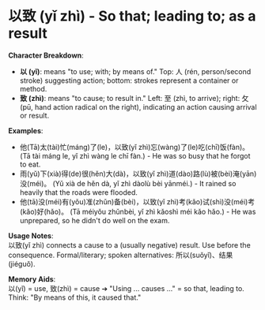 # **以致 (yǐ zhì) - So that; leading to; as a result**

**Character Breakdown**:  
- **以 (yǐ)**: means "to use; with; by means of." Top: 人 (rén, person/second stroke) suggesting action; bottom: strokes represent a container or method.  
- **致 (zhì)**: means "to cause; to result in." Left: 至 (zhì, to arrive); right: 攵 (pū, hand action radical on the right), indicating an action causing arrival or result.

**Examples**:  
- 他(Tā)太(tài)忙(máng)了(le)，以致(yǐ zhì)忘(wàng)了(le)吃(chī)饭(fàn)。 (Tā tài máng le, yǐ zhì wàng le chī fàn.) - He was so busy that he forgot to eat.  
- 雨(yǔ)下(xià)得(de)很(hěn)大(dà)，以致(yǐ zhì)道(dào)路(lù)被(bèi)淹(yān)没(méi)。 (Yǔ xià de hěn dà, yǐ zhì dàolù bèi yānméi.) - It rained so heavily that the roads were flooded.  
- 他(tā)没(méi)有(yǒu)准(zhǔn)备(bèi)，以致(yǐ zhì)考(kǎo)试(shì)没(méi)考(kǎo)好(hǎo)。 (Tā méiyǒu zhǔnbèi, yǐ zhì kǎoshì méi kǎo hǎo.) - He was unprepared, so he didn't do well on the exam.

**Usage Notes**:  
以致(yǐ zhì) connects a cause to a (usually negative) result. Use before the consequence. Formal/literary; spoken alternatives: 所以(suǒyǐ)、结果(jiéguǒ).

**Memory Aids**:  
以(yǐ) = use, 致(zhì) = cause ➔ "Using ... causes ..." = so that, leading to.  
Think: "By means of this, it caused that."